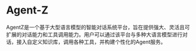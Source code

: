 # Agent-Z
AgentZ是一个基于大型语言模型的智能对话系统平台，旨在提供强大、灵活且可扩展的对话能力和工具调用能力。用户可以通过该平台与多种大语言模型进行对话，接入自定义知识库，调用各种工具，并构建个性化的Agent服务。
